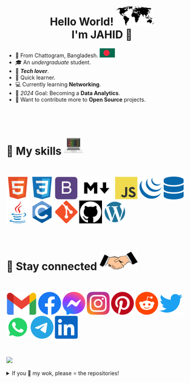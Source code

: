 <h1 align="center">Hello World! <img title="hello world" alt="hello world" src="assets/flags/world-map.svg"> <br> I'm JAHID &#128075; </h1>

* &#128205; From Chattogram, Bangladesh. ![bd flag](assets/flags/bd.svg)
* &#127891; An *undergraduate* student.
* &#128150; ***Tech lover***.
* &#128214; Quick learner.
* &#128187; Currently learning **Networking**.
* &#127941; *2024* Goal: Becoming a **Data Analytics**.
* &#129309; Want to contribute more to **Open Source** projects.

<br><br>

<h1> &#128681; My skills <img src="assets/others/coding.svg"> </h1>

<br>

<i><img title="HTML" alt="HTML" src="assets/skills/html5.svg"/></i>
<i><img title="CSS" alt="CSS" src="assets/skills/css3.svg"/></i>
<i><img title="Bootstrap" alt="Bootstrap" src="assets/skills/bootstrap.svg"/></i>
<i><img title="Markdown" alt="Markdown" src="assets/skills/markdown.svg"/></i>
<i><img title="JavaScript" alt="JavaScript" src="assets/skills/javascript.svg"/></i>
<i><img title="jQuery" alt="jQuery" src="assets/skills/jquery.svg"/></i>
<i><img title="SQL" alt="sql" src="assets/skills/database.svg"/></i>
<i><img title="Java" alt="Java" src="assets/skills/java.svg"/></i>
<i><img title="C" alt="C" src="assets/skills/c.svg"/></i>
<i><img title="Git" alt="Git" src="assets/skills/git.svg"/></i>
<i><img title="GitHub" alt="GitHub" src="assets/skills/github.svg"/></i>
<i><img title="WordPress" alt="WordPress" src="assets/skills/wordpress.svg"/></i>

<br>

<h1> &#128681; Stay connected <img src="assets/others/handshake.svg"> </h1>

<br>

<a href="mailto:jahid2811official@gmail.com" target="_blank"><img alt="Email" title="Email" src="assets/social/gmail.svg"/></a>
<a href="https://www.facebook.com/mrdeveloperjis" target="_blank"><img alt="Facebook" title="Facebook" src="assets/social/facebook.svg"/></a>
<a href="https://m.me/mrdeveloperjis" target="_blank"><img alt="Messenger" title="Messenger" src="assets/social/messenger.svg"/></a>
<a href="https://www.instagram.com/mrdeveloperjis" target="_blank"><img alt="Instagram" title="Instagram" src="assets/social/instagram.svg"/></a>
<a href="https://www.pinterest.com/mrdeveloperjis" target="_blank"><img alt="Pinterest" title="Pinterest" src="assets/social/pinterest.svg"/></a>
<a href="https://www.reddit.com/user/mrdeveloperjis" target="_blank"><img alt="Reddit" title="Reddit" src="assets/social/reddit.svg"/></a>
<a href="https://www.twitter.com/mrdeveloperjis" target="_blank"><img alt="Twitter" title="Twitter" src="assets/social/twitter.svg"/></a>
<a href="https://wa.me/+8801956185620" target="_blank"><img alt="WhatsApp" title="WhatsApp" src="assets/social/whatsapp.svg"/></a>
<a href="https://www.t.me/mrdeveloperjis" target="_blank"><img alt="Telegram" title="Telegram" src="assets/social/telegram.svg"/></a>
<a href="https://www.linkedin.com/in/mrdeveloperjis" target="_blank"><img alt="LinkedIn" title="LinkedIn" src="assets/social/linkedin.svg"/></a>

<br>

[![](https://img.shields.io/badge/Md.%20Jahidul%20Islam%20Sujan-MrDevelopeJIS-blue?logo=github&logoColor=white)](https://github.com/topics/mrdeveloperjis)

<details>

<summary>If you &#128150; my wok, please &#11088; the repositories!</summary>

<br>

![GitHub stats](https://github-readme-stats.vercel.app/api?username=mrdeveloperjis&count_private=true&show_icons=true&include_all_commits=true)

![Github streak stats](https://github-readme-streak-stats.herokuapp.com/?user=mrdeveloperjis)

</details>
